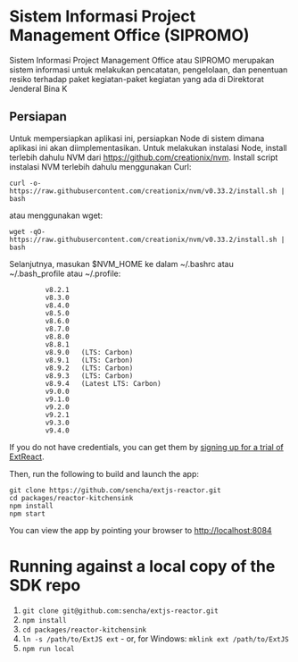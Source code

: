 # Sistem Informasi Project Management Office (SIPROMO)

Sistem Informasi Project Management Office atau SIPROMO merupakan sistem informasi untuk melakukan pencatatan, pengelolaan, dan penentuan resiko terhadap paket kegiatan-paket kegiatan yang ada di Direktorat Jenderal Bina K

## Persiapan

Untuk mempersiapkan aplikasi ini, persiapkan Node di sistem dimana aplikasi ini akan diimplementasikan. Untuk melakukan instalasi Node, install terlebih dahulu NVM dari https://github.com/creationix/nvm. Install script instalasi NVM terlebih dahulu menggunakan Curl:

```
curl -o- https://raw.githubusercontent.com/creationix/nvm/v0.33.2/install.sh | bash
```
atau menggunakan wget:

```
wget -qO- https://raw.githubusercontent.com/creationix/nvm/v0.33.2/install.sh | bash
```
Selanjutnya, masukan $NVM_HOME ke dalam ~/.bashrc atau ~/.bash_profile atau ~/.profile:

```
         v8.2.1
         v8.3.0
         v8.4.0
         v8.5.0
         v8.6.0
         v8.7.0
         v8.8.0
         v8.8.1
         v8.9.0   (LTS: Carbon)
         v8.9.1   (LTS: Carbon)
         v8.9.2   (LTS: Carbon)
         v8.9.3   (LTS: Carbon)
         v8.9.4   (Latest LTS: Carbon)
         v9.0.0
         v9.1.0
         v9.2.0
         v9.2.1
         v9.3.0
         v9.4.0
```         

If you do not have credentials, you can get them by [signing up for a trial of ExtReact](https://www.sencha.com/products/extreact/evaluate/).

Then, run the following to build and launch the app:

```
git clone https://github.com/sencha/extjs-reactor.git
cd packages/reactor-kitchensink
npm install
npm start
```

You can view the app by pointing your browser to [http://localhost:8084](http://localhost:8084)

# Running against a local copy of the SDK repo

1. `git clone git@github.com:sencha/extjs-reactor.git`
2. `npm install`
3. `cd packages/reactor-kitchensink`
4. `ln -s /path/to/ExtJS ext` - or, for Windows: `mklink ext /path/to/ExtJS` 
5. `npm run local`
